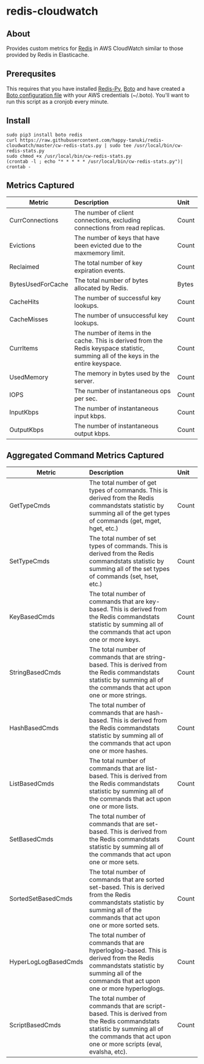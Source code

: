 redis-cloudwatch
================

## About
Provides custom metrics for [Redis](http://redis.io) in AWS CloudWatch similar to those provided by Redis in Elasticache.
## Prerequsites
This requires that you have installed [Redis-Py](https://github.com/andymccurdy/redis-py), [Boto](https://github.com/boto/boto) and have created a [Boto configuration file](http://docs.pythonboto.org/en/latest/boto_config_tut.html) with your AWS credentials (~/.boto). You'll want to run this script as a cronjob every minute.
## Install
    sudo pip3 install boto redis
    curl https://raw.githubusercontent.com/happy-tanuki/redis-cloudwatch/master/cw-redis-stats.py | sudo tee /usr/local/bin/cw-redis-stats.py
    sudo chmod +x /usr/local/bin/cw-redis-stats.py
    (crontab -l ; echo "* * * * * /usr/local/bin/cw-redis-stats.py")| crontab -


## Metrics Captured
| Metric   |  Description | Unit |
|----------|:-------------|:------|
|CurrConnections | The number of client connections, excluding connections from read replicas. | Count
|Evictions | The number of keys that have been evicted due to the maxmemory limit. | Count
|Reclaimed | The total number of key expiration events. | Count
|BytesUsedForCache | The total number of bytes allocated by Redis. | Bytes
|CacheHits | The number of successful key lookups. | Count
|CacheMisses | The number of unsuccessful key lookups. | Count
|CurrItems | The number of items in the cache. This is derived from the Redis keyspace statistic, summing all of the keys in the entire keyspace. | Count
|UsedMemory | The memory in bytes used by the server. | Count
|IOPS | The number of instantaneous ops per sec. | Count
|InputKbps | The number of instantaneous input kbps. | Count
|OutputKbps | The number of instantaneous output kbps. | Count




## Aggregated Command Metrics Captured
| Metric   |  Description | Unit |
|----------|:-------------|:------|
|GetTypeCmds | The total number of get types of commands. This is derived from the Redis commandstats statistic by summing all of the get types of commands (get, mget, hget, etc.) | Count
|SetTypeCmds | The total number of set types of commands. This is derived from the Redis commandstats statistic by summing all of the set types of commands (set, hset, etc.) | Count
|KeyBasedCmds | The total number of commands that are key-based. This is derived from the Redis commandstats statistic by summing all of the commands that act upon one or more keys. | Count
|StringBasedCmds | The total number of commands that are string-based. This is derived from the Redis commandstats statistic by summing all of the commands that act upon one or more strings. | Count
|HashBasedCmds | The total number of commands that are hash-based. This is derived from the Redis commandstats statistic by summing all of the commands that act upon one or more hashes. | Count
|ListBasedCmds | The total number of commands that are list-based. This is derived from the Redis commandstats statistic by summing all of the commands that act upon one or more lists. | Count
|SetBasedCmds | The total number of commands that are set-based. This is derived from the Redis commandstats statistic by summing all of the commands that act upon one or more sets. | Count
|SortedSetBasedCmds | The total number of commands that are sorted set-based. This is derived from the Redis commandstats statistic by summing all of the commands that act upon one or more sorted sets.  | Count
|HyperLogLogBasedCmds | The total number of commands that are hyperloglog-based. This is derived from the Redis commandstats statistic by summing all of the commands that act upon one or more hyperloglogs. | Count 
|ScriptBasedCmds | The total number of commands that are script-based. This is derived from the Redis commandstats  statistic by summing all of the commands that act upon one or more scripts (eval, evalsha, etc). | Count

